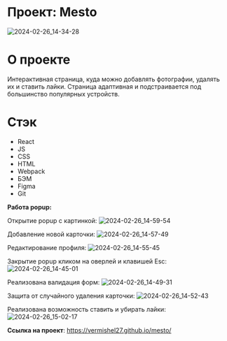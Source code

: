 # Проект: Mesto

![2024-02-26_14-34-28](https://github.com/VerMishel27/mesto/assets/120491019/fca39144-2a88-4234-88df-89b810ac6ef3)


# О проекте

Интерактивная страница, куда можно добавлять фотографии, удалять их и ставить лайки. Страница адаптивная и подстраивается под большинство популярных устройств.

# Стэк 

- React
- JS
- CSS
- HTML
- Webpack
- БЭМ
- Figma
- Git

**Работа popup:**

Открытие popup с картинкой:
![2024-02-26_14-59-54](https://github.com/VerMishel27/mesto/assets/120491019/9ed72d59-7a19-42e9-9bb4-2b9844b02002)

Добавление новой карточки:
![2024-02-26_14-57-49](https://github.com/VerMishel27/mesto/assets/120491019/18289c8b-9e7a-46f8-8d06-d40cea32a303)

Редактирование профиля:
![2024-02-26_14-55-45](https://github.com/VerMishel27/mesto/assets/120491019/8bc73f20-f8f5-49ae-a889-3aeb09d0cb12)

Закрытие popup кликом на оверлей и клавишей Esc:
![2024-02-26_14-45-01](https://github.com/VerMishel27/mesto/assets/120491019/e0923188-7587-4378-8b9d-dd3bf42ca5a5)

Реализована валидация форм:
![2024-02-26_14-49-31](https://github.com/VerMishel27/mesto/assets/120491019/6dd62388-f7bb-4edb-99bd-7075536c8d0a)

Защита от случайного удаления карточки:
![2024-02-26_14-52-43](https://github.com/VerMishel27/mesto/assets/120491019/9ca275a4-1378-439c-8dfc-bbca83c1c0b2)

Реализована возможность ставить и убирать лайки:
![2024-02-26_15-02-17](https://github.com/VerMishel27/mesto/assets/120491019/3e7bfdf4-f364-42b2-9055-3b68e41b8b01)


**Ссылка на проект**: https://vermishel27.github.io/mesto/
